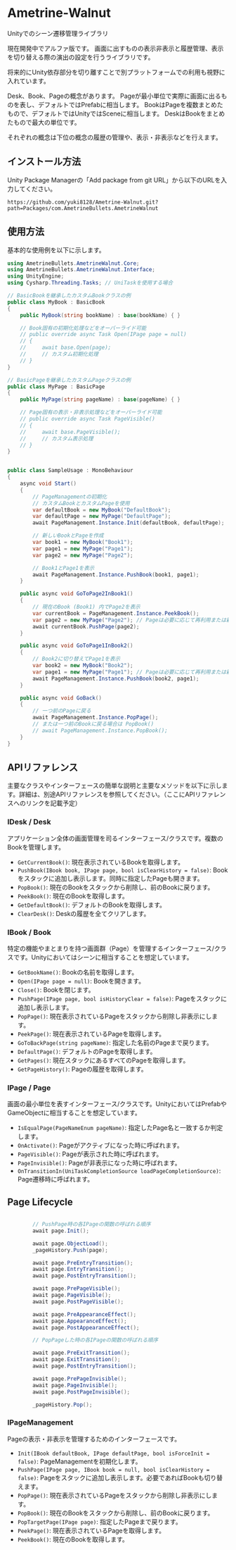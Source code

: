 # Ametrine-Walnut

Unityでのシーン遷移管理ライブラリ

現在開発中でアルファ版です。
画面に出すものの表示非表示と履歴管理、表示を切り替える際の演出の設定を行うライブラリです。

将来的にUnity依存部分を切り離すことで別プラットフォームでの利用も視野に入れています。

Desk、Book、Pageの概念があります。
Pageが最小単位で実際に画面に出るものを表し、デフォルトではPrefabに相当します。
BookはPageを複数まとめたもので、デフォルトではUnityではSceneに相当します。
DeskはBookをまとめたもので最大の単位です。

それぞれの概念は下位の概念の履歴の管理や、表示・非表示などを行えます。

## インストール方法

Unity Package Managerの「Add package from git URL」から以下のURLを入力してください。

`https://github.com/yuki8128/Ametrine-Walnut.git?path=Packages/com.AmetrineBullets.AmetrineWalnut`

## 使用方法

基本的な使用例を以下に示します。

```csharp
using AmetrineBullets.AmetrineWalnut.Core;
using AmetrineBullets.AmetrineWalnut.Interface;
using UnityEngine;
using Cysharp.Threading.Tasks; // UniTaskを使用する場合

// BasicBookを継承したカスタムBookクラスの例
public class MyBook : BasicBook
{
    public MyBook(string bookName) : base(bookName) { }

    // Book固有の初期化処理などをオーバーライド可能
    // public override async Task Open(IPage page = null)
    // {
    //     await base.Open(page);
    //     // カスタム初期化処理
    // }
}

// BasicPageを継承したカスタムPageクラスの例
public class MyPage : BasicPage
{
    public MyPage(string pageName) : base(pageName) { }

    // Page固有の表示・非表示処理などをオーバーライド可能
    // public override async Task PageVisible()
    // {
    //     await base.PageVisible();
    //     // カスタム表示処理
    // }
}


public class SampleUsage : MonoBehaviour
{
    async void Start()
    {
        // PageManagementの初期化
        // カスタムBookとカスタムPageを使用
        var defaultBook = new MyBook("DefaultBook");
        var defaultPage = new MyPage("DefaultPage");
        await PageManagement.Instance.Init(defaultBook, defaultPage);

        // 新しいBookとPageを作成
        var book1 = new MyBook("Book1");
        var page1 = new MyPage("Page1");
        var page2 = new MyPage("Page2");

        // Book1とPage1を表示
        await PageManagement.Instance.PushBook(book1, page1);
    }

    public async void GoToPage2InBook1()
    {
        // 現在のBook (Book1) 内でPage2を表示
        var currentBook = PageManagement.Instance.PeekBook();
        var page2 = new MyPage("Page2"); // Pageは必要に応じて再利用または新規作成
        await currentBook.PushPage(page2);
    }

    public async void GoToPage1InBook2()
    {
        // Book2に切り替えてPage1を表示
        var book2 = new MyBook("Book2");
        var page1 = new MyPage("Page1"); // Pageは必要に応じて再利用または新規作成
        await PageManagement.Instance.PushBook(book2, page1);
    }

    public async void GoBack()
    {
        // 一つ前のPageに戻る
        await PageManagement.Instance.PopPage();
        // または一つ前のBookに戻る場合は PopBook()
        // await PageManagement.Instance.PopBook();
    }
}
```

## APIリファレンス

主要なクラスやインターフェースの簡単な説明と主要なメソッドを以下に示します。詳細は、別途APIリファレンスを参照してください。（ここにAPIリファレンスへのリンクを記載予定）

### IDesk / Desk

アプリケーション全体の画面管理を司るインターフェース/クラスです。複数のBookを管理します。

-   `GetCurrentBook()`: 現在表示されているBookを取得します。
-   `PushBook(IBook book, IPage page, bool isClearHistory = false)`: Bookをスタックに追加し表示します。同時に指定したPageも開きます。
-   `PopBook()`: 現在のBookをスタックから削除し、前のBookに戻ります。
-   `PeekBook()`: 現在のBookを取得します。
-   `GetDefaultBook()`: デフォルトのBookを取得します。
-   `ClearDesk()`: Deskの履歴を全てクリアします。

### IBook / Book

特定の機能やまとまりを持つ画面群（Page）を管理するインターフェース/クラスです。Unityにおいてはシーンに相当することを想定しています。

-   `GetBookName()`: Bookの名前を取得します。
-   `Open(IPage page = null)`: Bookを開きます。
-   `Close()`: Bookを閉じます。
-   `PushPage(IPage page, bool isHistoryClear = false)`: Pageをスタックに追加し表示します。
-   `PopPage()`: 現在表示されているPageをスタックから削除し非表示にします。
-   `PeekPage()`: 現在表示されているPageを取得します。
-   `GoToBackPage(string pageName)`: 指定した名前のPageまで戻ります。
-   `DefaultPage()`: デフォルトのPageを取得します。
-   `GetPages()`: 現在スタックにあるすべてのPageを取得します。
-   `GetPageHistory()`: Pageの履歴を取得します。


### IPage / Page

画面の最小単位を表すインターフェース/クラスです。UnityにおいてはPrefabやGameObjectに相当することを想定しています。

-   `IsEqualPage(PageNameEnum pageName)`: 指定したPage名と一致するか判定します。
-   `OnActivate()`: Pageがアクティブになった時に呼ばれます。
-   `PageVisible()`: Pageが表示された時に呼ばれます。
-   `PageInvisible()`: Pageが非表示になった時に呼ばれます。
-   `OnTransitionIn(UniTaskCompletionSource loadPageCompletionSource)`: Page遷移時に呼ばれます。

## Page Lifecycle

```csharp

        // PushPage時の各IPageの関数の呼ばれる順序
        await page.Init();

        await page.ObjectLoad();
        _pageHistory.Push(page);

        await page.PreEntryTransition();
        await page.EntryTransition();
        await page.PostEntryTransition();

        await page.PrePageVisible();
        await page.PageVisible();
        await page.PostPageVisible();

        await page.PreAppearanceEffect();
        await page.AppearanceEffect();
        await page.PostAppearanceEffect();

        // PopPageした時の各IPageの関数の呼ばれる順序

        await page.PreExitTransition();
        await page.ExitTransition();
        await page.PostEntryTransition();

        await page.PrePageInvisible();
        await page.PageInvisible();
        await page.PostPageInvisible();

        _pageHistory.Pop();
```

### IPageManagement

Pageの表示・非表示を管理するためのインターフェースです。

-   `Init(IBook defaultBook, IPage defaultPage, bool isForceInit = false)`: PageManagementを初期化します。
-   `PushPage(IPage page, IBook book = null, bool isClearHistory = false)`: Pageをスタックに追加し表示します。必要であればBookも切り替えます。
-   `PopPage()`: 現在表示されているPageをスタックから削除し非表示にします。
-   `PopBook()`: 現在のBookをスタックから削除し、前のBookに戻ります。
-   `PopTargetPage(IPage page)`: 指定したPageまで戻ります。
-   `PeekPage()`: 現在表示されているPageを取得します。
-   `PeekBook()`: 現在のBookを取得します。
